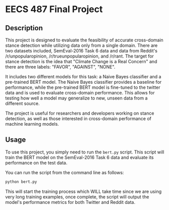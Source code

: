 # EECS 487 Final Project

## Description

This project is designed to evaluate the feasibility of accurate cross-domain stance detection while utilizing data only from a single domain. There are two datasets included, SemEval-2016 Task 6 data and data from Reddit's /r/unpopularopinion, /r/trueunpopularopinion, and /r/rant. The target for stance detection is the idea that "Climate Change is a Real Concern" and there are three labels: "FAVOR", "AGAINST", "NONE".

It includes two different models for this task: a Naive Bayes classifier and a pre-trained BERT model. The Naive Bayes classifier provides a baseline for performance, while the pre-trained BERT model is fine-tuned to the twitter data and is used to evaluate cross-domain performance. This allows for testing how well a model may generalize to new, unseen data from a different source.

The project is useful for researchers and developers working on stance detection, as well as those interested in cross-domain performance of machine learning models.

## Usage

To use this project, you simply need to run the `bert.py` script. This script will train the BERT model on the SemEval-2016 Task 6 data and evaluate its performance on the test data.

You can run the script from the command line as follows:

```bash
python bert.py
```

This will start the training process which WILL take time since we are using very long training examples, once complete, the script will output the model's performance metrics for both Twitter and Reddit data.